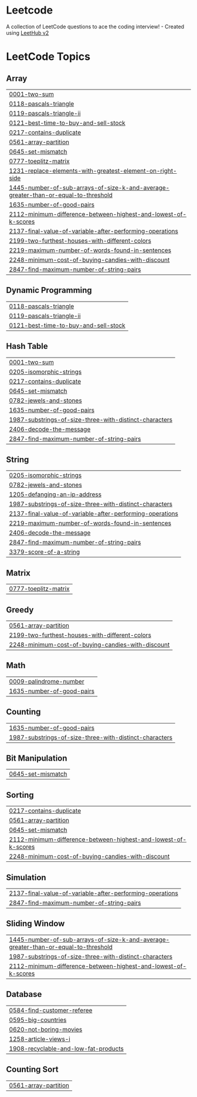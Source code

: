 # Leetcode
A collection of LeetCode questions to ace the coding interview! - Created using [LeetHub v2](https://github.com/arunbhardwaj/LeetHub-2.0)

<!---LeetCode Topics Start-->
# LeetCode Topics
## Array
|  |
| ------- |
| [0001-two-sum](https://github.com/jansaida11/Leetcode/tree/master/0001-two-sum) |
| [0118-pascals-triangle](https://github.com/jansaida11/Leetcode/tree/master/0118-pascals-triangle) |
| [0119-pascals-triangle-ii](https://github.com/jansaida11/Leetcode/tree/master/0119-pascals-triangle-ii) |
| [0121-best-time-to-buy-and-sell-stock](https://github.com/jansaida11/Leetcode/tree/master/0121-best-time-to-buy-and-sell-stock) |
| [0217-contains-duplicate](https://github.com/jansaida11/Leetcode/tree/master/0217-contains-duplicate) |
| [0561-array-partition](https://github.com/jansaida11/Leetcode/tree/master/0561-array-partition) |
| [0645-set-mismatch](https://github.com/jansaida11/Leetcode/tree/master/0645-set-mismatch) |
| [0777-toeplitz-matrix](https://github.com/jansaida11/Leetcode/tree/master/0777-toeplitz-matrix) |
| [1231-replace-elements-with-greatest-element-on-right-side](https://github.com/jansaida11/Leetcode/tree/master/1231-replace-elements-with-greatest-element-on-right-side) |
| [1445-number-of-sub-arrays-of-size-k-and-average-greater-than-or-equal-to-threshold](https://github.com/jansaida11/Leetcode/tree/master/1445-number-of-sub-arrays-of-size-k-and-average-greater-than-or-equal-to-threshold) |
| [1635-number-of-good-pairs](https://github.com/jansaida11/Leetcode/tree/master/1635-number-of-good-pairs) |
| [2112-minimum-difference-between-highest-and-lowest-of-k-scores](https://github.com/jansaida11/Leetcode/tree/master/2112-minimum-difference-between-highest-and-lowest-of-k-scores) |
| [2137-final-value-of-variable-after-performing-operations](https://github.com/jansaida11/Leetcode/tree/master/2137-final-value-of-variable-after-performing-operations) |
| [2199-two-furthest-houses-with-different-colors](https://github.com/jansaida11/Leetcode/tree/master/2199-two-furthest-houses-with-different-colors) |
| [2219-maximum-number-of-words-found-in-sentences](https://github.com/jansaida11/Leetcode/tree/master/2219-maximum-number-of-words-found-in-sentences) |
| [2248-minimum-cost-of-buying-candies-with-discount](https://github.com/jansaida11/Leetcode/tree/master/2248-minimum-cost-of-buying-candies-with-discount) |
| [2847-find-maximum-number-of-string-pairs](https://github.com/jansaida11/Leetcode/tree/master/2847-find-maximum-number-of-string-pairs) |
## Dynamic Programming
|  |
| ------- |
| [0118-pascals-triangle](https://github.com/jansaida11/Leetcode/tree/master/0118-pascals-triangle) |
| [0119-pascals-triangle-ii](https://github.com/jansaida11/Leetcode/tree/master/0119-pascals-triangle-ii) |
| [0121-best-time-to-buy-and-sell-stock](https://github.com/jansaida11/Leetcode/tree/master/0121-best-time-to-buy-and-sell-stock) |
## Hash Table
|  |
| ------- |
| [0001-two-sum](https://github.com/jansaida11/Leetcode/tree/master/0001-two-sum) |
| [0205-isomorphic-strings](https://github.com/jansaida11/Leetcode/tree/master/0205-isomorphic-strings) |
| [0217-contains-duplicate](https://github.com/jansaida11/Leetcode/tree/master/0217-contains-duplicate) |
| [0645-set-mismatch](https://github.com/jansaida11/Leetcode/tree/master/0645-set-mismatch) |
| [0782-jewels-and-stones](https://github.com/jansaida11/Leetcode/tree/master/0782-jewels-and-stones) |
| [1635-number-of-good-pairs](https://github.com/jansaida11/Leetcode/tree/master/1635-number-of-good-pairs) |
| [1987-substrings-of-size-three-with-distinct-characters](https://github.com/jansaida11/Leetcode/tree/master/1987-substrings-of-size-three-with-distinct-characters) |
| [2406-decode-the-message](https://github.com/jansaida11/Leetcode/tree/master/2406-decode-the-message) |
| [2847-find-maximum-number-of-string-pairs](https://github.com/jansaida11/Leetcode/tree/master/2847-find-maximum-number-of-string-pairs) |
## String
|  |
| ------- |
| [0205-isomorphic-strings](https://github.com/jansaida11/Leetcode/tree/master/0205-isomorphic-strings) |
| [0782-jewels-and-stones](https://github.com/jansaida11/Leetcode/tree/master/0782-jewels-and-stones) |
| [1205-defanging-an-ip-address](https://github.com/jansaida11/Leetcode/tree/master/1205-defanging-an-ip-address) |
| [1987-substrings-of-size-three-with-distinct-characters](https://github.com/jansaida11/Leetcode/tree/master/1987-substrings-of-size-three-with-distinct-characters) |
| [2137-final-value-of-variable-after-performing-operations](https://github.com/jansaida11/Leetcode/tree/master/2137-final-value-of-variable-after-performing-operations) |
| [2219-maximum-number-of-words-found-in-sentences](https://github.com/jansaida11/Leetcode/tree/master/2219-maximum-number-of-words-found-in-sentences) |
| [2406-decode-the-message](https://github.com/jansaida11/Leetcode/tree/master/2406-decode-the-message) |
| [2847-find-maximum-number-of-string-pairs](https://github.com/jansaida11/Leetcode/tree/master/2847-find-maximum-number-of-string-pairs) |
| [3379-score-of-a-string](https://github.com/jansaida11/Leetcode/tree/master/3379-score-of-a-string) |
## Matrix
|  |
| ------- |
| [0777-toeplitz-matrix](https://github.com/jansaida11/Leetcode/tree/master/0777-toeplitz-matrix) |
## Greedy
|  |
| ------- |
| [0561-array-partition](https://github.com/jansaida11/Leetcode/tree/master/0561-array-partition) |
| [2199-two-furthest-houses-with-different-colors](https://github.com/jansaida11/Leetcode/tree/master/2199-two-furthest-houses-with-different-colors) |
| [2248-minimum-cost-of-buying-candies-with-discount](https://github.com/jansaida11/Leetcode/tree/master/2248-minimum-cost-of-buying-candies-with-discount) |
## Math
|  |
| ------- |
| [0009-palindrome-number](https://github.com/jansaida11/Leetcode/tree/master/0009-palindrome-number) |
| [1635-number-of-good-pairs](https://github.com/jansaida11/Leetcode/tree/master/1635-number-of-good-pairs) |
## Counting
|  |
| ------- |
| [1635-number-of-good-pairs](https://github.com/jansaida11/Leetcode/tree/master/1635-number-of-good-pairs) |
| [1987-substrings-of-size-three-with-distinct-characters](https://github.com/jansaida11/Leetcode/tree/master/1987-substrings-of-size-three-with-distinct-characters) |
## Bit Manipulation
|  |
| ------- |
| [0645-set-mismatch](https://github.com/jansaida11/Leetcode/tree/master/0645-set-mismatch) |
## Sorting
|  |
| ------- |
| [0217-contains-duplicate](https://github.com/jansaida11/Leetcode/tree/master/0217-contains-duplicate) |
| [0561-array-partition](https://github.com/jansaida11/Leetcode/tree/master/0561-array-partition) |
| [0645-set-mismatch](https://github.com/jansaida11/Leetcode/tree/master/0645-set-mismatch) |
| [2112-minimum-difference-between-highest-and-lowest-of-k-scores](https://github.com/jansaida11/Leetcode/tree/master/2112-minimum-difference-between-highest-and-lowest-of-k-scores) |
| [2248-minimum-cost-of-buying-candies-with-discount](https://github.com/jansaida11/Leetcode/tree/master/2248-minimum-cost-of-buying-candies-with-discount) |
## Simulation
|  |
| ------- |
| [2137-final-value-of-variable-after-performing-operations](https://github.com/jansaida11/Leetcode/tree/master/2137-final-value-of-variable-after-performing-operations) |
| [2847-find-maximum-number-of-string-pairs](https://github.com/jansaida11/Leetcode/tree/master/2847-find-maximum-number-of-string-pairs) |
## Sliding Window
|  |
| ------- |
| [1445-number-of-sub-arrays-of-size-k-and-average-greater-than-or-equal-to-threshold](https://github.com/jansaida11/Leetcode/tree/master/1445-number-of-sub-arrays-of-size-k-and-average-greater-than-or-equal-to-threshold) |
| [1987-substrings-of-size-three-with-distinct-characters](https://github.com/jansaida11/Leetcode/tree/master/1987-substrings-of-size-three-with-distinct-characters) |
| [2112-minimum-difference-between-highest-and-lowest-of-k-scores](https://github.com/jansaida11/Leetcode/tree/master/2112-minimum-difference-between-highest-and-lowest-of-k-scores) |
## Database
|  |
| ------- |
| [0584-find-customer-referee](https://github.com/jansaida11/Leetcode/tree/master/0584-find-customer-referee) |
| [0595-big-countries](https://github.com/jansaida11/Leetcode/tree/master/0595-big-countries) |
| [0620-not-boring-movies](https://github.com/jansaida11/Leetcode/tree/master/0620-not-boring-movies) |
| [1258-article-views-i](https://github.com/jansaida11/Leetcode/tree/master/1258-article-views-i) |
| [1908-recyclable-and-low-fat-products](https://github.com/jansaida11/Leetcode/tree/master/1908-recyclable-and-low-fat-products) |
## Counting Sort
|  |
| ------- |
| [0561-array-partition](https://github.com/jansaida11/Leetcode/tree/master/0561-array-partition) |
<!---LeetCode Topics End-->